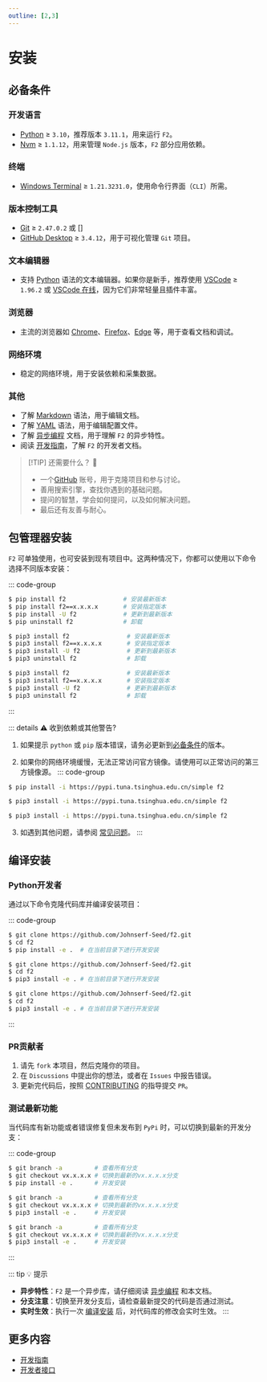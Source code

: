 ```yaml
---
outline: [2,3]
---
```


# 安装

## 必备条件

### **开发语言**
   - [Python](https://www.python.org/) ≥ `3.10`，推荐版本 `3.11.1`，用来运行 `F2`。
   - [Nvm](https://github.com/nvm-sh/nvm) ≥ `1.1.12`，用来管理 `Node.js` 版本，`F2` 部分应用依赖。
### **终端**
   - [Windows Terminal](https://aka.ms/terminal) ≥ `1.21.3231.0`，使用命令行界面（`CLI`）所需。
### **版本控制工具**
   - [Git](https://git-scm.com/) ≥ `2.47.0.2` 或 []
   - [GitHub Desktop](https://desktop.github.com/) ≥ `3.4.12`，用于可视化管理 `Git` 项目。
### **文本编辑器**
   - 支持 [Python](https://en.wikipedia.org/wiki/python) 语法的文本编辑器。如果你是新手，推荐使用 [VSCode](https://code.visualstudio.com/) ≥ `1.96.2` 或 [VSCode 在线](https://vscode.dev)，因为它们非常轻量且插件丰富。
### **浏览器**
   - 主流的浏览器如 [Chrome](https://www.google.com/chrome/)、[Firefox](https://www.mozilla.org/firefox/)、[Edge](https://www.microsoft.com/edge) 等，用于查看文档和调试。
### **网络环境**
   - 稳定的网络环境，用于安装依赖和采集数据。
### **其他**
   - 了解 [Markdown](https://www.markdownguide.org/) 语法，用于编辑文档。
   - 了解 [YAML](https://yaml.org/) 语法，用于编辑配置文件。
   - 了解 [异步编程](https://docs.python.org/3/library/asyncio.html) 文档，用于理解 `F2` 的异步特性。
   - 阅读 [开发指南](/guide/what-is-f2)，了解 `F2` 的开发者文档。

> [!TIP] 还需要什么？ 🤔
> - 一个[GitHub](https://github.com) 账号，用于克隆项目和参与讨论。
> - 善用搜索引擎，查找你遇到的基础问题。
> - 提问的智慧，学会如何提问，以及如何解决问题。
> - 最后还有友善与耐心。

## 包管理器安装

`F2` 可单独使用，也可安装到现有项目中。这两种情况下，你都可以使用以下命令选择不同版本安装：

::: code-group

```sh [Windows]
$ pip install f2                # 安装最新版本
$ pip install f2==x.x.x.x       # 安装指定版本
$ pip install -U f2             # 更新到最新版本
$ pip uninstall f2              # 卸载
```

```sh [Linux]
$ pip3 install f2                # 安装最新版本
$ pip3 install f2==x.x.x.x       # 安装指定版本
$ pip3 install -U f2             # 更新到最新版本
$ pip3 uninstall f2              # 卸载
```

```sh [MacOS]
$ pip3 install f2                # 安装最新版本
$ pip3 install f2==x.x.x.x       # 安装指定版本
$ pip3 install -U f2             # 更新到最新版本
$ pip3 uninstall f2              # 卸载
```
:::

::: details :warning: 收到依赖或其他警告?
1. 如果提示 `python` 或 `pip` 版本错误，请务必更新到[必备条件](#必备条件)的版本。

2. 如果你的网络环境缓慢，无法正常访问官方镜像。请使用可以正常访问的第三方镜像源。
::: code-group

```sh [Windows]
$ pip install -i https://pypi.tuna.tsinghua.edu.cn/simple f2
```

```sh [Linux]
$ pip3 install -i https://pypi.tuna.tsinghua.edu.cn/simple f2
```

```sh [MacOS]
$ pip3 install -i https://pypi.tuna.tsinghua.edu.cn/simple f2
```

3. 如遇到其他问题，请参阅 [常见问题](/faq)。
:::

## 编译安装

### Python开发者

通过以下命令克隆代码库并编译安装项目：

::: code-group

```sh [Windows]
$ git clone https://github.com/Johnserf-Seed/f2.git
$ cd f2
$ pip install -e .  # 在当前目录下进行开发安装
```

```sh [Linux]
$ git clone https://github.com/Johnserf-Seed/f2.git
$ cd f2
$ pip3 install -e . # 在当前目录下进行开发安装
```

```sh [MacOS]
$ git clone https://github.com/Johnserf-Seed/f2.git
$ cd f2
$ pip3 install -e . # 在当前目录下进行开发安装
```
:::

### PR贡献者

1. 请先 `fork` 本项目，然后克隆你的项目。
2. 在 `Discussions` 中提出你的想法，或者在 `Issues` 中报告错误。
3. 更新完代码后，按照 [CONTRIBUTING](https://github.com/Johnserf-Seed/f2/blob/main/CONTRIBUTING.md) 的指导提交 `PR`。

### 测试最新功能

当代码库有新功能或者错误修复但未发布到 `PyPi` 时，可以切换到最新的开发分支：

::: code-group

```sh [Windows]
$ git branch -a         # 查看所有分支
$ git checkout vx.x.x.x # 切换到最新的vx.x.x.x分支
$ pip install -e .      # 开发安装
```

```sh [Linux]
$ git branch -a         # 查看所有分支
$ git checkout vx.x.x.x # 切换到最新的vx.x.x.x分支
$ pip3 install -e .     # 开发安装
```

```sh [MacOS]
$ git branch -a         # 查看所有分支
$ git checkout vx.x.x.x # 切换到最新的vx.x.x.x分支
$ pip3 install -e .     # 开发安装
```
:::

::: tip :bulb: 提示
- **异步特性**：`F2` 是一个异步库，请仔细阅读 [异步编程](https://docs.python.org/3/library/asyncio.html) 和本文档。
- **分支注意**：切换至开发分支后，请检查最新提交的代码是否通过测试。
- **实时生效**：执行一次 [编译安装](#编译安装) 后，对代码库的修改会实时生效。
:::

## 更多内容
  - [开发指南](/guide/what-is-f2)
  - [开发者接口](/guide/api-examples)